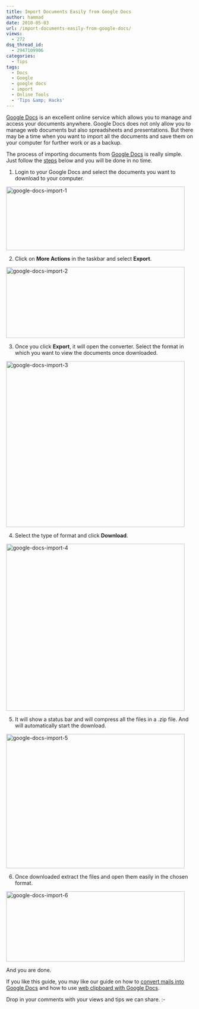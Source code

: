 ```yaml
---
title: Import Documents Easily from Google Docs
author: hammad
date: 2010-05-03
url: /import-documents-easily-from-google-docs/
views:
  - 272
dsq_thread_id:
  - 2947109906
categories:
  - Tips
tags:
  - Docs
  - Google
  - google docs
  - import
  - Online Tools
  - 'Tips &amp; Hacks'
---
```

<a href="http://docs.google.com/" onclick="_gaq.push(['_trackEvent', 'outbound-article', 'http://docs.google.com/', 'Google Docs']);" target="_blank">Google Docs</a> is an excellent online service which allows you to manage and access your documents anywhere. Google Docs does not only allow you to manage web documents but also spreadsheets and presentations. But there may be a time when you want to import all the documents and save them on your computer for further work or as a backup.

<!--more-->

The process of importing documents from <a href="http://devilsworkshop.org/upload-any-file-upto-250-mb-to-google-docs/" target="_blank">Google Docs</a> is really simple. Just follow the <a href="http://devilsworkshop.org/category/tips-hacks" target="_blank">steps</a> below and you will be done in no time.

1. Login to your Google Docs and select the documents you want to download to your computer.

<img class="wp-image-52259" style="float: none;margin-left: auto;margin-right: auto;border-width: 0px" src="http://cdn.devilsworkshop.org/files/2010/04/googledocsimport1.png" border="0" alt="google-docs-import-1" width="480" height="171" />

2. Click on **More Actions** in the taskbar and select **Export**.

<img style="float: none;margin-left: auto;margin-right: auto;border-width: 0px" src="http://cdn.devilsworkshop.org/files/2010/04/googledocsimport2.png" border="0" alt="google-docs-import-2" width="480" height="191" />

3. Once you click **Export**, it will open the converter. Select the format in which you want to view the documents once downloaded.

<img style="float: none;margin-left: auto;margin-right: auto;border-width: 0px" src="http://cdn.devilsworkshop.org/files/2010/04/googledocsimport3.png" border="0" alt="google-docs-import-3" width="480" height="446" />

4. Select the type of format and click **Download**.

<img style="float: none;margin-left: auto;margin-right: auto;border-width: 0px" src="http://cdn.devilsworkshop.org/files/2010/04/googledocsimport4.png" border="0" alt="google-docs-import-4" width="480" height="449" />

5. It will show a status bar and will compress all the files in a .zip file. And will automatically start the download.

<img style="float: none;margin-left: auto;margin-right: auto;border-width: 0px" src="http://cdn.devilsworkshop.org/files/2010/04/googledocsimport5.png" border="0" alt="google-docs-import-5" width="480" height="361" />

6. Once downloaded extract the files and open them easily in the chosen format.

<img style="float: none;margin-left: auto;margin-right: auto;border: 0px" src="http://cdn.devilsworkshop.org/files/2010/04/googledocsimport6.png" border="0" alt="google-docs-import-6" width="480" height="189" />

And you are done.

If you like this guide, you may like our guide on how to <a href="http://devilsworkshop.org/convert-mails-into-google-docs-without-gmail-labs/" target="_blank">convert mails into Google Docs</a> and how to use <a href="http://devilsworkshop.org/how-to-use-web-clipboard-with-google-docs-video/" target="_blank">web clipboard with Google Docs</a>.

Drop in your comments with your views and tips we can share. <img src="http://devilsworkshop.org/wp-includes/images/smilies/simple-smile.png" alt=":-)" class="wp-smiley" style="height: 1em; max-height: 1em;" />
